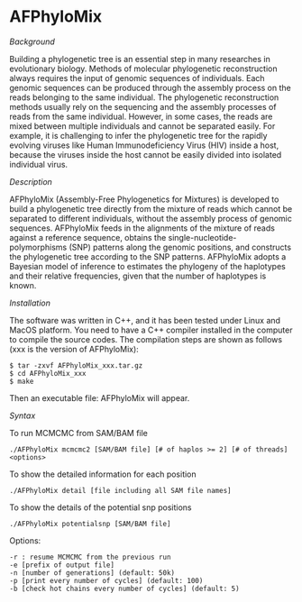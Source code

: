 # AFPhyloMix

*Background*

Building a phylogenetic tree is an essential step in many researches in evolutionary biology. Methods of molecular phylogenetic reconstruction always requires the input of genomic sequences of individuals. Each genomic sequences can be produced through the assembly process on the reads belonging to the same individual. The phylogenetic reconstruction methods usually rely on the sequencing and the assembly processes of reads from the same individual. However, in some cases, the reads are mixed between multiple individuals and cannot be separated easily. For example, it is challenging to infer the phylogenetic tree for the rapidly evolving viruses like Human Immunodeficiency Virus (HIV) inside a host, because the viruses inside the host cannot be easily divided into isolated individual virus.

*Description*

AFPhyloMix (Assembly-Free Phylogenetics for Mixtures) is developed to build a phylogenetic tree directly from the mixture of reads which cannot be separated to different individuals, without the assembly process of genomic sequences. AFPhyloMix feeds in the alignments of the mixture of reads against a reference sequence, obtains the single-nucleotide-polymorphisms (SNP) patterns along the genomic positions, and constructs the phylogenetic tree according to the SNP patterns. AFPhyloMix adopts a Bayesian model of inference to estimates the phylogeny of the haplotypes and their relative frequencies, given that the number of haplotypes is known. 

*Installation*

The software was written in C++, and it has been tested under Linux and MacOS platform. You need
to have a C++ compiler installed in the computer to compile the source codes. The compilation steps
are shown as follows (xxx is the version of AFPhyloMix):

```
$ tar -zxvf AFPhyloMix_xxx.tar.gz
$ cd AFPhyloMix_xxx
$ make
```

Then an executable file: AFPhyloMix will appear. 

*Syntax*

To run MCMCMC from SAM/BAM file
```
./AFPhyloMix mcmcmc2 [SAM/BAM file] [# of haplos >= 2] [# of threads] <options>
```

To show the detailed information for each position
```
./AFPhyloMix detail [file including all SAM file names]
```

To show the details of the potential snp positions
```
./AFPhyloMix potentialsnp [SAM/BAM file]
```

Options:
```
-r : resume MCMCMC from the previous run
-e [prefix of output file]
-n [number of generations] (default: 50k)
-p [print every number of cycles] (default: 100)
-b [check hot chains every number of cycles] (default: 5)
```
